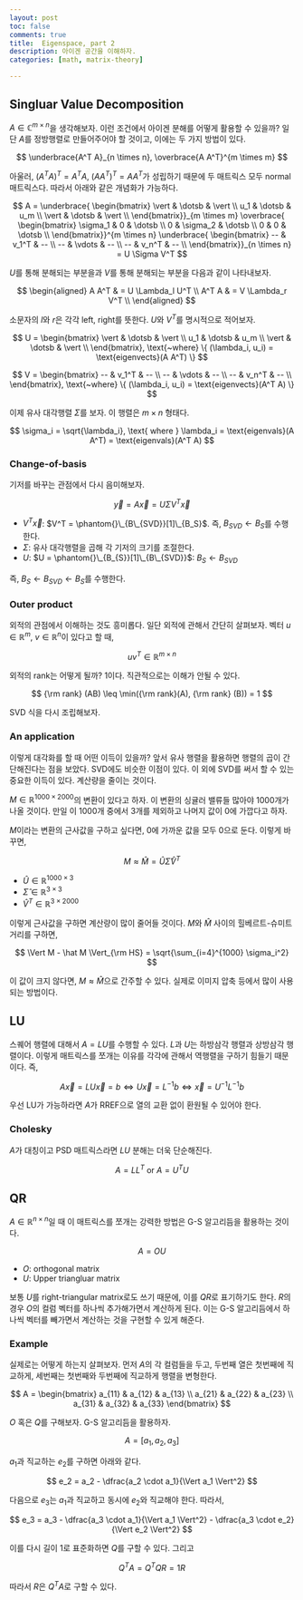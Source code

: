 ```yaml
---
layout: post
toc: false
comments: true
title:  Eigenspace, part 2
description: 아이겐 공간을 이해하자.  
categories: [math, matrix-theory]

---
```


## Singluar Value Decomposition

$A \in \mathbb C^{m \times n}$을 생각해보자. 이런 조건에서 아이겐 분해를 어떻게 활용할 수 있을까? 일단 $A$를 정방행렬로 만들어주어야 할 것이고, 이에는 두 가지 방법이 있다. 

$$
\underbrace{A^T A}_{n \times n}, \overbrace{A A^T}^{m \times m}
$$

아울러, $(A^T A)^T = A^T A$, $(AA^T)^T = A A^T$가 성립하기 때문에 두 매트릭스 모두 normal 매트릭스다. 따라서 아래와 같은 개념화가 가능하다. 

$$
A = 
\underbrace{
\begin{bmatrix}
\vert & \dotsb & \vert \\
u_1 & \dotsb & u_m \\
\vert & \dotsb & \vert \\
\end{bmatrix}}_{m \times m}
\overbrace{
\begin{bmatrix}
\sigma_1 & 0 & \dotsb \\
0 & \sigma_2 & \dotsb \\
0 & 0 & \dotsb \\
\end{bmatrix}}^{m \times n}
\underbrace{
\begin{bmatrix}
-- & v_1^T & -- \\
-- & \vdots & -- \\
-- & v_n^T & -- \\
\end{bmatrix}}_{n \times n} =
U \Sigma V^T
$$

$U$를 통해 분해되는 부분을과 $V$를 통해 분해되는 부분을 다음과 같이 나타내보자. 

$$
\begin{aligned}
A A^T & = U \Lambda_l U^T \\
A^T A & = V \Lambda_r V^T \\
\end{aligned}
$$

소문자의 $l$와 $r$은 각각 left, right를 뜻한다. $U$와 $V^T$를 명시적으로 적어보자. 


$$
U = 
\begin{bmatrix}
\vert & \dotsb & \vert \\
u_1 & \dotsb & u_m \\
\vert & \dotsb & \vert \\
\end{bmatrix}, \text{~where}
\{ (\lambda_i, u_i) = \text{eigenvects}(A A^T) \}
$$

$$
V = 
\begin{bmatrix}
-- & v_1^T & -- \\
-- & \vdots & -- \\
-- & v_n^T & -- \\
\end{bmatrix}, \text{~where}
\{ (\lambda_i, u_i) = \text{eigenvects}(A^T A) \}
$$

이제  유사 대각행렬 $\Sigma$를 보자. 이 행렬은 $m \times n$ 형태다. 

$$
\sigma_i = \sqrt{\lambda_i}, \text{ where } \lambda_i = \text{eigenvals}(A A^T) = \text{eigenvals}(A^T A) 
$$

### Change-of-basis 

기저를 바꾸는 관점에서 다시 음미해보자. 

$$
\vec y = A \vec x = U \Sigma V^T \vec x
$$

- $V^T \vec x$: $V^T = \phantom{}\_{B\_{SVD}}[1]\_{B_S}$. 즉, $B_{SVD} \leftarrow B_S$를 수행한다. 
- $\Sigma$: 유사 대각행렬을 곱해 각 기저의 크기를 조절한다. 
- $U$: $U = \phantom{}\_{B_{S}}[1]\_{B\_{SVD}}$: $B_{S} \leftarrow B_{SVD}$

즉, $B_S \leftarrow B_{SVD} \leftarrow B_S$를 수행한다. 

### Outer product 

외적의 관점에서 이해하는 것도 흥미롭다. 일단 외적에 관해서 간단히 살펴보자. 벡터 $u \in \mathbb R^m$, $v \in \mathbb R^n$이 있다고 할 때, 

$$
u v^T \in \mathbb R^{m \times n}
$$

외적의 rank는 어떻게 될까? 1이다. 직관적으로는 이해가 안될 수 있다. 

$$
{\rm rank} (AB) \leq \min({\rm rank}(A), {\rm rank} (B)) =  1
$$

SVD 식을 다시 조립해보자. 




### An application 

이렇게 대각화를 할 때 어떤 이득이 있을까? 앞서 유사 행렬을 활용하면 행렬의 곱이 간단해진다는 점을 보았다. SVD에도 비슷한 이점이 있다. 이 외에 SVD를 써서 할 수 있는 중요한 이득이 있다. 계산량을 줄이는 것이다. 

$M \in \mathbb R^{1000 \times 2000}$의 변환이 있다고 하자. 이 변환의 싱귤러 밸류들 많아야 1000개가 나올 것이다. 만일 이 1000개 중에서 3개를 제외하고 나머지 값이 0에 가깝다고 하자.

$M$이라는 변환의 근사값을 구하고 싶다면, 0에 가까운 값을 모두 0으로 둔다. 이렇게 바꾸면, 

$$
M \approx \hat M = \hat U \hat \Sigma \hat V^T
$$ 

- $\hat U \in \mathbb R^{1000 \times 3}$ 
- $\hat \Sigma \in \mathbb R^{3 \times 3}$
- $\hat V^T \in \mathbb R^{3 \times 2000}$

이렇게 근사값을 구하면 계산량이 많이 줄어들 것이다. $M$와 $\hat M$ 사이의 힐베르트-슈미트 거리를 구하면, 

$$
\Vert M - \hat M \Vert_{\rm HS} = \sqrt{\sum_{i=4}^{1000} \sigma_i^2}
$$

이 값이 크지 않다면, $M \approx \hat M$으로 간주할 수 있다. 실제로 이미지 압축 등에서 많이 사용되는 방법이다. 

## LU 

스퀘어 행렬에 대해서 $A = LU$를 수행할 수 있다. $L$과 $U$는 하방삼각 행렬과 상방삼각 행렬이다. 이렇게 매트릭스를 쪼개는 이유를 각각에 관해서 역행렬을 구하기 힘들기 때문이다. 즉, 

$$
A \vec x = LU \vec x = b \Leftrightarrow U \vec x = L^{-1}b \Leftrightarrow \vec x = U^{-1}L^{-1}b
$$

우선 LU가 가능하라면 $A$가 RREF으로 열의 교환 없이 환원될 수 있어야 한다. 

### Cholesky

$A$가 대칭이고 PSD 매트릭스라면 $LU$ 분해는 더욱 단순해진다. 

$$
A = L L^T \text{ or } A = U^T U 
$$
 
## QR 

$A \in \mathbb R^{n \times n}$일 때 이 매트릭스를 쪼개는 강력한 방법은 G-S 알고리듬을 활용하는 것이다. 

$$
A = O U 
$$

- $O$: orthogonal matrix 
- $U$: Upper triangluar matrix 

보통 $U$를 right-triangular matrix로도 쓰기 때문에, 이를 $QR$로 표기하기도 한다. $R$의 경우 $O$의 컬럼 벡터를 하나씩 추가해가면서 계산하게 된다. 이는 G-S 알고리듬에서 하나씩 벡터를 빼가면서 계산하는 것을 구현할 수 있게 해준다. 

### Example 

실제로는 어떻게 하는지 살펴보자. 먼저 $A$의 각 컬럼들을 두고, 두번째 열은 첫번째에 직교하게, 세번째는 첫번째와 두번째에 직교하게 행렬을 변형한다. 

$$
A = 
\begin{bmatrix}
a_{11} & a_{12} & a_{13} \\
a_{21} & a_{22} & a_{23} \\
a_{31} & a_{32} & a_{33} 
\end{bmatrix}
$$

$O$ 혹은 $Q$를 구해보자. G-S 알고리듬을 활용하자. 

$$
A = [a_1, a_2, a_3]
$$

$a_1$과 직교하는 $e_2$를 구하면 아래와 같다. 

$$
e_2 = a_2 - \dfrac{a_2 \cdot a_1}{\Vert a_1 \Vert^2}
$$

다음으로 $e_3$는 $a_1$과 직교하고 동시에 $e_2$와 직교해야 한다. 따라서, 

$$
e_3 = a_3 - \dfrac{a_3 \cdot a_1}{\Vert a_1 \Vert^2} - \dfrac{a_3 \cdot e_2}{\Vert e_2 \Vert^2}
$$ 

이를 다시 길이 1로 표준화하면 $Q$를 구할 수 있다. 그리고 

$$
Q^T A = Q^T Q R = 1 R
$$

따라서 $R$은 $Q^T A$로 구할 수 있다. 
<!--stackedit_data:
eyJoaXN0b3J5IjpbNTY3MjYwMDYwLDEzNTIwNjAyMiwxNDUyNT
U2ODEwLDEwNjE2MDExMzcsLTIxMjcwNDQ4MjksLTE2MjE2NDgz
NjksNTkyODAyMDAyLC0yMDIzMzg4NzUwLDBdfQ==
-->
